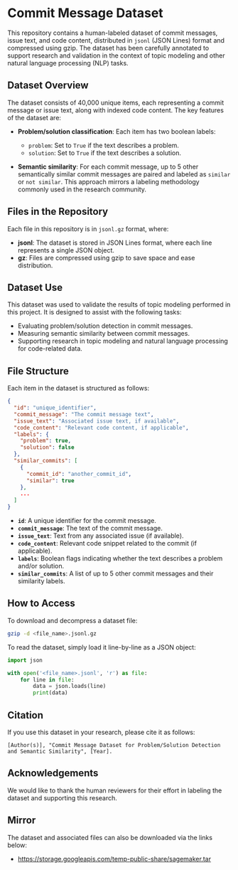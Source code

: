 # Commit Message Dataset

This repository contains a human-labeled dataset of commit messages, issue text, and code content, distributed in `jsonl` (JSON Lines) format and compressed using gzip. The dataset has been carefully annotated to support research and validation in the context of topic modeling and other natural language processing (NLP) tasks.

## Dataset Overview

The dataset consists of 40,000 unique items, each representing a commit message or issue text, along with indexed code content. The key features of the dataset are:

- **Problem/solution classification**: Each item has two boolean labels:
  - `problem`: Set to `True` if the text describes a problem.
  - `solution`: Set to `True` if the text describes a solution.

- **Semantic similarity**: For each commit message, up to 5 other semantically similar commit messages are paired and labeled as `similar` or `not similar`. This approach mirrors a labeling methodology commonly used in the research community.

## Files in the Repository

Each file in this repository is in `jsonl.gz` format, where:
- **jsonl**: The dataset is stored in JSON Lines format, where each line represents a single JSON object.
- **gz**: Files are compressed using gzip to save space and ease distribution.

## Dataset Use

This dataset was used to validate the results of topic modeling performed in this project. It is designed to assist with the following tasks:
- Evaluating problem/solution detection in commit messages.
- Measuring semantic similarity between commit messages.
- Supporting research in topic modeling and natural language processing for code-related data.

## File Structure

Each item in the dataset is structured as follows:

```json
{
  "id": "unique_identifier",
  "commit_message": "The commit message text",
  "issue_text": "Associated issue text, if available",
  "code_content": "Relevant code content, if applicable",
  "labels": {
    "problem": true,
    "solution": false
  },
  "similar_commits": [
    {
      "commit_id": "another_commit_id",
      "similar": true
    },
    ...
  ]
}
```

- **`id`**: A unique identifier for the commit message.
- **`commit_message`**: The text of the commit message.
- **`issue_text`**: Text from any associated issue (if available).
- **`code_content`**: Relevant code snippet related to the commit (if applicable).
- **`labels`**: Boolean flags indicating whether the text describes a problem and/or solution.
- **`similar_commits`**: A list of up to 5 other commit messages and their similarity labels.

## How to Access

To download and decompress a dataset file:

```bash
gzip -d <file_name>.jsonl.gz
```

To read the dataset, simply load it line-by-line as a JSON object:

```python
import json

with open('<file_name>.jsonl', 'r') as file:
    for line in file:
        data = json.loads(line)
        print(data)
```

## Citation

If you use this dataset in your research, please cite it as follows:

```
[Author(s)], "Commit Message Dataset for Problem/Solution Detection and Semantic Similarity", [Year].
```

## Acknowledgements

We would like to thank the human reviewers for their effort in labeling the dataset and supporting this research.



## Mirror  

The dataset and associated files can also be downloaded via the links below:
- https://storage.googleapis.com/temp-public-share/sagemaker.tar
